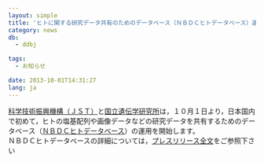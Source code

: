 ```yaml
---
layout: simple
title: 'ヒトに関する研究データ共有のためのデータベース（ＮＢＤＣヒトデータベース）運用を開始'
category: news
db:
  - ddbj

tags:
  - お知らせ

date: 2013-10-01T14:31:27
lang: ja
---
```


<a href="http://www.jst.go.jp/">科学技術振興機構（ＪＳＴ）</a>と<a href="http://www.nig.ac.jp/">国立遺伝学研究所</a>は，１０月１日より，日本国内で初めて，ヒトの塩基配列や画像データなどの研究データを共有するためのデータベース（<a href="http://humandbs.biosciencedbc.jp/" target="_blank">ＮＢＤＣヒトデータベース</a>）の運用を開始します。　<br>ＮＢＤＣヒトデータベースの詳細については，<a href="{{ site.baseurl }}/assets/files/pdf/NBDC-NIG_pressrelease20131001.pdf">プレスリリース全文</a>をご参照下さい
